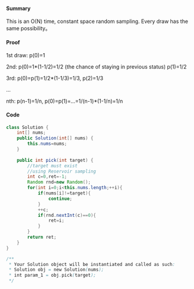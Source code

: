 #### Summary
This is an O(N) time, constant space random sampling. Every draw has the same possibility。

#### Proof
1st draw: p(0)=1

2nd: p(0)=1*(1-1/2)=1/2 (the chance of staying in previous status) p(1)=1/2

3rd: p(0)=p(1)=1/2*(1-1/3)=1/3, p(2)=1/3

...

nth: p(n-1)=1/n, p(0)=p(1)=...=1/(n-1)*(1-1/n)=1/n

#### Code
```JAVA
class Solution {
    int[] nums;
    public Solution(int[] nums) {
        this.nums=nums;
    }
    
    public int pick(int target) {
        //target must exist
        //using Reservoir sampling
        int c=0,ret=-1;
        Random rnd=new Random();
        for(int i=0;i<this.nums.length;++i){
            if(nums[i]!=target){
                continue;
            }
            ++c;
            if(rnd.nextInt(c)==0){
                ret=i;
            }
        }
        return ret;
    }
}

/**
 * Your Solution object will be instantiated and called as such:
 * Solution obj = new Solution(nums);
 * int param_1 = obj.pick(target);
 */
```
